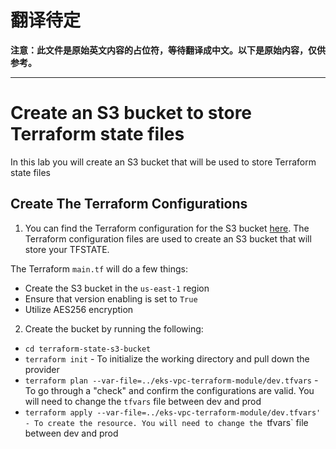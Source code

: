 # 翻译待定

**注意：此文件是原始英文内容的占位符，等待翻译成中文。以下是原始内容，仅供参考。**

---

# Create an S3 bucket to store Terraform state files

In this lab you will create an S3 bucket that will be used to store Terraform state files

## Create The Terraform Configurations

1. You can find the Terraform configuration for the S3 bucket [here](https://github.com/AdminTurnedDevOps/DevOps-The-Hard-Way-AWS/tree/main/terraform-state-s3-bucket). The Terraform configuration files are used to create an S3 bucket that will store your TFSTATE.

The Terraform `main.tf` will do a few things:
- Create the S3 bucket in the `us-east-1` region
- Ensure that version enabling is set to `True`
- Utilize AES256 encryption 

2. Create the bucket by running the following:
- `cd terraform-state-s3-bucket`
- `terraform init` - To initialize the working directory and pull down the provider
- `terraform plan --var-file=../eks-vpc-terraform-module/dev.tfvars` - To go through a "check" and confirm the configurations are valid. You will need to change the `tfvars` file between dev and prod
- `terraform apply --var-file=../eks-vpc-terraform-module/dev.tfvars' - To create the resource. You will need to change the `tfvars` file between dev and prod
